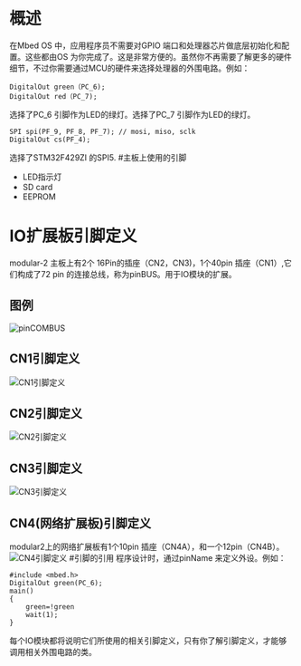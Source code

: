 # 概述
在Mbed OS 中，应用程序员不需要对GPIO 端口和处理器芯片做底层初始化和配置。这些都由OS 为你完成了。这是非常方便的。虽然你不再需要了解更多的硬件细节，不过你需要通过MCU的硬件来选择处理器的外围电路。例如：
```
DigitalOut green（PC_6); 
DigitalOut red（PC_7); 
```
选择了PC_6 引脚作为LED的绿灯。选择了PC_7 引脚作为LED的绿灯。 

```
SPI spi(PF_9, PF_8, PF_7); // mosi, miso, sclk
DigitalOut cs(PF_4);
```
选择了STM32F429ZI 的SPI5.
#主板上使用的引脚
+ LED指示灯
+ SD card
+ EEPROM
# IO扩展板引脚定义
modular-2 主板上有2个 16Pin的插座（CN2，CN3)，1个40pin 插座（CN1）,它们构成了72 pin 的连接总线，称为pinBUS。用于IO模块的扩展。  
## 图例
![pinCOMBUS](https://github.com/maximlab/modular-2/blob/master/software/screenshot/Pins_Legend.jpg?raw=true)
## CN1引脚定义
![CN1引脚定义](https://github.com/maximlab/modular-2/blob/master/software/screenshot/CN1_HEADERS.jpg?raw=true)
## CN2引脚定义
![CN2引脚定义](https://github.com/maximlab/modular-2/blob/master/software/screenshot/CN2_HEADERS.jpg?raw=true)
## CN3引脚定义
![CN3引脚定义](https://github.com/maximlab/modular-2/blob/master/software/screenshot/CN3_HEADERS.jpg?raw=true)
## CN4(网络扩展板)引脚定义
modular2上的网络扩展板有1个10pin 插座（CN4A），和一个12pin（CN4B）。  
![CN4引脚定义](https://github.com/maximlab/modular-2/blob/master/software/screenshot/CN4_HEADERS.jpg?raw=true)
#引脚的引用
 程序设计时，通过pinName 来定义外设。例如： 
```
#include <mbed.h>
DigitalOut green(PC_6);
main()
{
    green=!green
    wait(1);
}
```
每个IO模块都将说明它们所使用的相关引脚定义，只有你了解引脚定义，才能够调用相关外围电路的类。

